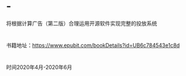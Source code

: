 # -
将根据计算广告（第二版）合理运用开源软件实现完整的投放系统
#
书籍地址：https://www.epubit.com/bookDetails?id=UB6c784543e1c8d
#
时间2020年4月-2020年6月
